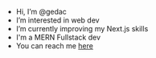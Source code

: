 - Hi, I’m @gedac
- I’m interested in web dev
- I’m currently improving my Next.js skills
- I'm a MERN Fullstack dev
- You can reach me [here](https://www.linkedin.com/in/codrinpavelpws/)

<!---
gedac/gedac is a ✨ special ✨ repository because its `README.md` (this file) appears on your GitHub profile.
You can click the Preview link to take a look at your changes.
--->
